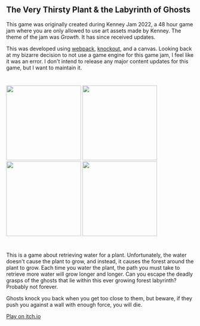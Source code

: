 The Very Thirsty Plant & the Labyrinth of Ghosts
-------

This game was originally created during Kenney Jam 2022, a 48 hour game jam where you are only allowed to use art assets made by Kenney. The theme of the jam was *Growth*. It has since received updates.

This was developed using [webpack](https://github.com/webpack/webpack), [knockout](https://github.com/knockout/knockout), and a canvas. Looking back at my bizarre decision to not use a game engine for this game jam, I feel like it was an error. I don't intend to release any major content updates for this game, but I want to maintain it.

#

<img width="200" src="https://img.itch.zone/aW1hZ2UvMTY3MTMxNS85ODQxMjI1LnBuZw==/original/EBu4cV.png" /> 
<img width="200" src="https://img.itch.zone/aW1hZ2UvMTY3MTMxNS85ODkyMzY1LnBuZw==/original/SzY2LF.png" />
<img width="200" src="https://img.itch.zone/aW1hZ2UvMTY3MTMxNS85ODkyMzc0LnBuZw==/347x500/jrAkdv.png" />
<img width="200" src="https://img.itch.zone/aW1hZ2UvMTY3MTMxNS85ODkyMzc3LnBuZw==/347x500/JGFqJy.png" />

#

This is a game about retrieving water for a plant. Unfortunately, the water doesn't cause the plant to grow, and instead, it causes the forest around the plant to grow. Each time you water the plant, the path you must take to retrieve more water will grow longer and longer. Can you escape the deadly grasps of the ghosts that lie within this ever growing forest labyrinth? Probably not forever.

Ghosts knock you back when you get too close to them, but beware, if they push you against a wall with enough force, you will die.


[Play on itch.io](https://marmadilemanteater.itch.io/the-very-thirsty-plant-the-labrynth-of-ghosts)